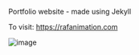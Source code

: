 Portfolio website - made using Jekyll

To visit: https://rafanimation.com

<img width="auto" alt="image" src="https://github.com/user-attachments/assets/03fa0106-2ec3-4d5d-bd63-376960eb0a3d">

